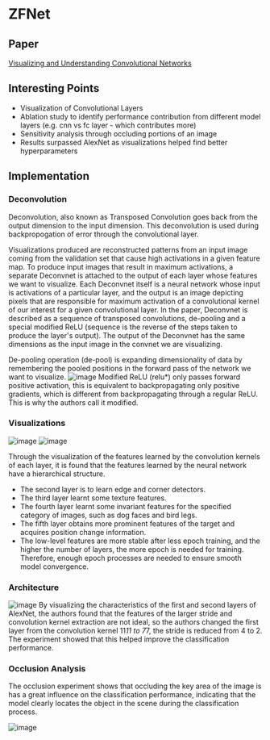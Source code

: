 # ZFNet

## Paper
[Visualizing and Understanding Convolutional Networks](https://arxiv.org/abs/1311.2901)

## Interesting Points

* Visualization of Convolutional Layers
* Ablation study to identify performance contribution from different model layers (e.g. cnn vs fc layer - which contributes more)
* Sensitivity analysis through occluding portions of an image
* Results surpassed AlexNet as visualizations helped find better hyperparameters

## Implementation

### Deconvolution

Deconvolution, also known as Transposed Convolution goes back from the output dimension to the input dimension. This deconvolution is used during backpropogation of error through the convolutional layer.

Visualizations produced are reconstructed patterns from an input image coming from the validation set that cause high activations in a given feature map. To produce input images that result in maximum activations, a separate Deconvnet is attached to the output of each layer whose features we want to visualize. Each Deconvnet itself is a neural network whose input is activations of a particular layer, and the output is an image depicting pixels that are responsible for maximum activation of a convolutional kernel of our interest for a given convolutional layer. In the paper, Deconvnet is described as a sequence of transposed convolutions, de-pooling and a special modified ReLU (sequence is the reverse of the steps taken to produce the layer's output). The output of the Deconvnet has the same dimensions as the input image in the convnet we are visualizing.

De-pooling operation (de-pool) is expanding dimensionality of data by remembering the pooled positions in the forward pass of the network we want to visualize. 
![image](https://www.yjpark.me/assets/expressions/Unpooling.png)
Modified ReLU (relu*) only passes forward positive activation, this is equivalent to backpropagating only positive gradients, which is different from backpropagating through a regular ReLU. This is why the authors call it modified.

### Visualizations

![image](https://pechyonkin.me/images/201901-zfnet/layer12.png)
![image](https://pechyonkin.me/images/201901-zfnet/layer3.png)

Through the visualization of the features learned by the convolution kernels of each layer, it is found that the features learned by the neural network have a hierarchical structure.
* The second layer is to learn edge and corner detectors.
* The third layer learnt some texture features.
* The fourth layer learnt some invariant features for the specified category of images, such as dog faces and bird legs.
* The fifth layer obtains more prominent features of the target and acquires position change information.
* The low-level features are more stable after less epoch training, and the higher the number of layers, the more epoch is needed for training. Therefore, enough epoch processes are needed to ensure smooth model convergence.

### Architecture

![image](http://www.programmersought.com/images/309/4f9d8825a2f2587f4d5c775ec8841d0d.png)
By visualizing the characteristics of the first and second layers of AlexNet, the authors found that the features of the larger stride and convolution kernel extraction are not ideal, so the authors changed the first layer from the convolution kernel 11*11 to 7*7, the stride is reduced from 4 to 2. The experiment showed that this helped improve the classification performance.

### Occlusion Analysis

The occlusion experiment shows that occluding the key area of ​​the image is has a great influence on the classification performance, indicating that the model clearly locates the object in the scene during the classification process.

![image](http://www.programmersought.com/images/477/a44f1185d8b6c2e188977cb284217a15.png)
